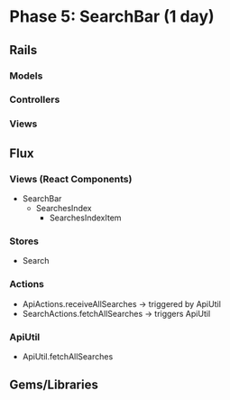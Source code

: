 # Phase 5: SearchBar (1 day)

## Rails
### Models

### Controllers

### Views

## Flux
### Views (React Components)
* SearchBar
  - SearchesIndex
    - SearchesIndexItem

### Stores
* Search

### Actions
* ApiActions.receiveAllSearches -> triggered by ApiUtil
* SearchActions.fetchAllSearches -> triggers ApiUtil

### ApiUtil
* ApiUtil.fetchAllSearches

## Gems/Libraries
